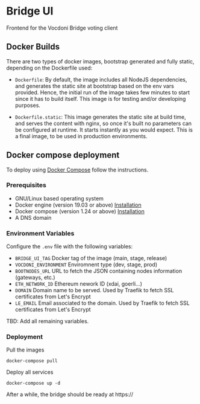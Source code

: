 # Bridge UI

Frontend for the Vocdoni Bridge voting client

## Docker Builds

There are two types of docker images, bootstrap generated and fully static, depending on the Dockerfile used:

-   `Dockerfile`: By default, the image includes all NodeJS dependencies, and generates the static site at bootstrap based on the env vars provided. Hence, the initial run of the image takes few minutes to start since it has to build itself. This image is for testing and/or developing purposes.

-   `Dockerfile.static`: This image generates the static site at build time, and serves the content with nginx, so once it's built no parameters can be configured at runtime. It starts instantly as you would expect. This is a final image, to be used in production environments.

## Docker compose deployment

To deploy using [Docker Compose](https://docs.docker.com/compose) follow the instructions.

### Prerequisites

-   GNU/Linux based operating system
-   Docker engine (version 19.03 or above) [Installation](https://docs.docker.com/engine/install/#server)
-   Docker compose (version 1.24 or above) [Installation](https://docs.docker.com/compose/install)
-   A DNS domain

### Environment Variables

Configure the `.env` file with the following variables:

-   `BRIDGE_UI_TAG` Docker tag of the image (main, stage, release)
-   `VOCDONI_ENVIRONMENT` Enviromnent type (dev, stage, prod)
-   `BOOTNODES_URL` URL to fetch the JSON containing nodes information (gateways, etc.)
-   `ETH_NETWORK_ID` Ethereum nework ID (xdai, goerli...)
-   `DOMAIN` Domain name to be served. Used by Traefik to fetch SSL certificates from Let's Encrypt
-   `LE_EMAIL` Email associated to the domain. Used by Traefik to fetch SSL certificates from Let's Encrypt

TBD: Add all remaining variables.

### Deployment

Pull the images

`docker-compose pull`

Deploy all services

`docker-compose up -d`

After a while, the bridge should be ready at https://<yourdomain>
